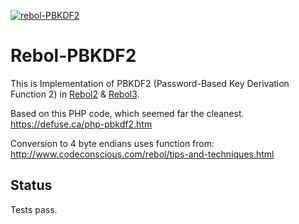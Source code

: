 [![rebol-PBKDF2](https://github.com/user-attachments/assets/0532b0ce-ebd9-49a2-b59e-c304615bbde6)](#)

Rebol-PBKDF2
=============

This is Implementation of PBKDF2 (Password-Based Key Derivation Function 2)  in [Rebol2](http://rebol.com) & [Rebol3](https://github.com/Oldes/Rebol3).

Based on this PHP code, which seemed far the cleanest. https://defuse.ca/php-pbkdf2.htm

Conversion to 4 byte endians uses function from: http://www.codeconscious.com/rebol/tips-and-techniques.html


Status
------

Tests pass.
